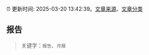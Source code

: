 :alarm_clock: 更新时间: 2025-03-20 13:42:39。[文章来源](/README.md)、[文章分类](/TAGS.md)

## 报告


> 关键字：`报告`、`月报`



